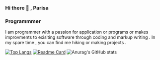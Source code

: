 ### Hi there 👋 , Parisa 
### Programmmer


 I am programmer with a passion for application or programs or makes improvments to exisiting software through coding and markup writing . In my spare time , you can find me hiking or making projects .


[![Top Langs](https://github-readme-stats.vercel.app/api/top-langs/?username=ParisaRoozgarian&hide_progress=true)](https://github.com/ParisaRoozgarian/github-readme-stats)
[![Readme Card](https://github-readme-stats.vercel.app/api/pin/?username=ParisaRoozgarian&repo=GradeRegistration-UnitSelectionSystem)](https://github.com/ParisaRoozgarian/GradeRegistration-UnitSelectionSystem)
![Anurag's GitHub stats](https://github-readme-stats.vercel.app/api?username=ParisaRoozgarian&show_icons=true&theme=dracula)
